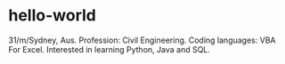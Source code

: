 # hello-world
31/m/Sydney, Aus. Profession: Civil Engineering. Coding languages: VBA For Excel. Interested in learning Python, Java and SQL.
